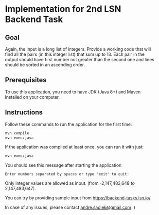 # Implementation for 2nd LSN Backend Task

## Goal
Again, the input is a long list of integers. Provide a working code that will find all the pairs (in this integer list) that sum up to 13. Each pair in the output should have first number not greater than the second one and lines should be sorted in an ascending order.

## Prerequisites
To use this application, you need to have JDK (Java 8+) and Maven installed on your computer.

## Instructions
Follow these commands to run the application for the first time:

```bash
mvn compile
mvn exec:java
```
If the application was compiled at least once, you can run it with just:

```bash
mvn exec:java
```
You should see this message after starting the application:

```
Enter numbers separated by spaces or type 'exit' to quit:
```

Only integer values are allowed as input. (from -2,147,483,648 to 2,147,483,647).

You can try by providing sample input from https://backend-tasks.lsn.io/

In case of any issues, please contact andre.sadlek@gmail.com :)
